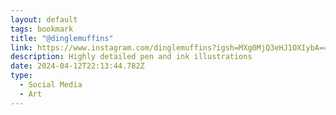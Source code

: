 ```yaml
---
layout: default
tags: bookmark
title: "@dinglemuffins"
link: https://www.instagram.com/dinglemuffins?igsh=MXg0MjQ3eHJ1OXIybA==
description: Highly detailed pen and ink illustrations
date: 2024-04-12T22:13:44.782Z
type:
  - Social Media
  - Art
---
```

